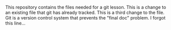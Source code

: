 This repository contains the files needed for a git lesson.
This is a change to an existing file that git has already tracked.
This is a third change to the file.
Git is a version control system that prevents the "final doc" problem.
I forgot this line...
